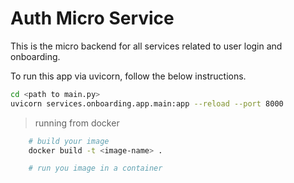 # Auth Micro Service
This is the micro backend for all services related to user login and onboarding.

To run this app via uvicorn, follow the below instructions.

```sh
cd <path to main.py>
uvicorn services.onboarding.app.main:app --reload --port 8000
```

> running from docker
```sh 
    # build your image
    docker build -t <image-name> .

    # run you image in a container
    

```